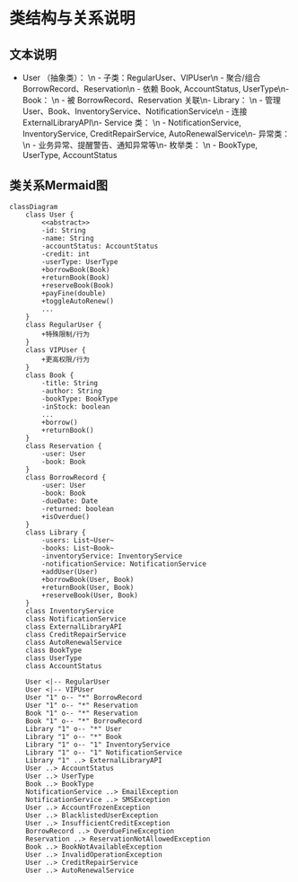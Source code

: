 # 类结构与关系说明

## 文本说明

- User （抽象类）：  \n  - 子类：RegularUser、VIPUser\n  - 聚合/组合 BorrowRecord、Reservation\n  - 依赖 Book, AccountStatus, UserType\n- Book：  \n  - 被 BorrowRecord、Reservation 关联\n- Library：  \n  - 管理 User、Book、InventoryService、NotificationService\n  - 连接 ExternalLibraryAPI\n- Service 类：  \n  - NotificationService, InventoryService, CreditRepairService, AutoRenewalService\n- 异常类：  \n  - 业务异常、提醒警告、通知异常等\n- 枚举类：  \n  - BookType, UserType, AccountStatus

## 类关系Mermaid图

```mermaid
classDiagram
    class User {
        <<abstract>>
        -id: String
        -name: String
        -accountStatus: AccountStatus
        -credit: int
        -userType: UserType
        +borrowBook(Book)
        +returnBook(Book)
        +reserveBook(Book)
        +payFine(double)
        +toggleAutoRenew()
        ...
    }
    class RegularUser {
        +特殊限制/行为
    }
    class VIPUser {
        +更高权限/行为
    }
    class Book {
        -title: String
        -author: String
        -bookType: BookType
        -inStock: boolean
        ...
        +borrow()
        +returnBook()
    }
    class Reservation {
        -user: User
        -book: Book
    }
    class BorrowRecord {
        -user: User
        -book: Book
        -dueDate: Date
        -returned: boolean
        +isOverdue()
    }
    class Library {
        -users: List~User~
        -books: List~Book~
        -inventoryService: InventoryService
        -notificationService: NotificationService
        +addUser(User)
        +borrowBook(User, Book)
        +returnBook(User, Book)
        +reserveBook(User, Book)
    }
    class InventoryService
    class NotificationService
    class ExternalLibraryAPI
    class CreditRepairService
    class AutoRenewalService
    class BookType
    class UserType
    class AccountStatus

    User <|-- RegularUser
    User <|-- VIPUser
    User "1" o-- "*" BorrowRecord
    User "1" o-- "*" Reservation
    Book "1" o-- "*" Reservation
    Book "1" o-- "*" BorrowRecord
    Library "1" o-- "*" User
    Library "1" o-- "*" Book
    Library "1" o-- "1" InventoryService
    Library "1" o-- "1" NotificationService
    Library "1" ..> ExternalLibraryAPI
    User ..> AccountStatus
    User ..> UserType
    Book ..> BookType
    NotificationService ..> EmailException
    NotificationService ..> SMSException
    User ..> AccountFrozenException
    User ..> BlacklistedUserException
    User ..> InsufficientCreditException
    BorrowRecord ..> OverdueFineException
    Reservation ..> ReservationNotAllowedException
    Book ..> BookNotAvailableException
    User ..> InvalidOperationException
    User ..> CreditRepairService
    User ..> AutoRenewalService
```
